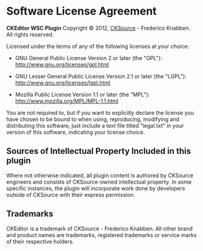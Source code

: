Software License Agreement
==========================

**CKEditor WSC Plugin**
Copyright &copy; 2012, [CKSource](http://cksource.com) - Frederico Knabben. All rights reserved.

Licensed under the terms of any of the following licenses at your choice:

* GNU General Public License Version 2 or later (the "GPL"):
  http://www.gnu.org/licenses/gpl.html

* GNU Lesser General Public License Version 2.1 or later (the "LGPL"):
  http://www.gnu.org/licenses/lgpl.html

* Mozilla Public License Version 1.1 or later (the "MPL"):
  http://www.mozilla.org/MPL/MPL-1.1.html

You are not required to, but if you want to explicitly declare the license you have chosen to be bound to when using,
reproducing, modifying and distributing this software, just include a text file titled "legal.txt" in your version of
this software, indicating your license choice.

Sources of Intellectual Property Included in this plugin
--------------------------------------------------------

Where not otherwise indicated, all plugin content is authored by CKSource engineers and consists of CKSource-owned
intellectual property. In some specific instances, the plugin will incorporate work done by developers outside of
CKSource with their express permission.

Trademarks
----------

CKEditor is a trademark of CKSource - Frederico Knabben. All other brand and product names are trademarks, registered
trademarks or service marks of their respective holders.
